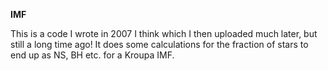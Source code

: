 <b>IMF</b>

This is a code I wrote in 2007 I think which I then uploaded much later, but still a long time ago! It does some calculations for the fraction of stars to end up as NS, BH etc. for a Kroupa IMF.
